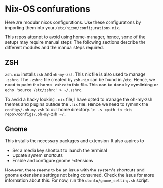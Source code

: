 # Nix-OS confurations

Here are modular nixos configurations.
Use these configurations by importing them into your `/etc/nixon/configurations.nix`.

This repos attempt to avoid using home-manager, hence, some of the setups may require manual steps.
The following sections describe the different modules and the manual steps required.

## ZSH

`zsh.nix` installs `zsh` and `oh-my-zsh`. 
This nix file is also used to manage `.zshrc`.
The `.zshrc` file created by `zsh.nix` can be found in `/etc`.
Hence, we need to point the home `.zshrc` to this file.
This can be done by symlinking or `echo 'source /etc/zshrc' > ~/.zshrc`.

To avoid a hacky looking `.nix` file, I have opted to manage the oh-my-zsh themes and plugins outside the `.nix` file.
Hence we need to symlink the `configs/.oh-my-zsh` to our home directory.
`ln -s <path to this repo>/configs/.oh-my-zsh ~/.`

## Gnome

This installs the necessary packages and extension. 
It also aspires to
- Set a media key shortcut to launch the terminal
- Update system shortcuts
- Enable and configure gnome extensions

However, there seems to be an issue with the system's shortcuts and gnome extensions settings not being consumed.
Check the issus for more information about this.
For now, run the `ubuntu/gnome_setting.sh` script.
